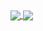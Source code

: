 <a href="https://github.com/IliyanAng">
  <img align="center" src="https://github-readme-stats.vercel.app/api?username=IliyanAng&theme=vue&show_icons=true&custom_title=Iliyan&count_private=true&hide_border=true&hide_rank=true&title_color=5088ed" />
</a>
<a href="https://github.com/IliyanAng">
  <img align="center" src="https://github-readme-stats.vercel.app/api/top-langs/?username=IliyanAng&langs_count=8&layout=compact&hide_border=true" />
</a>
